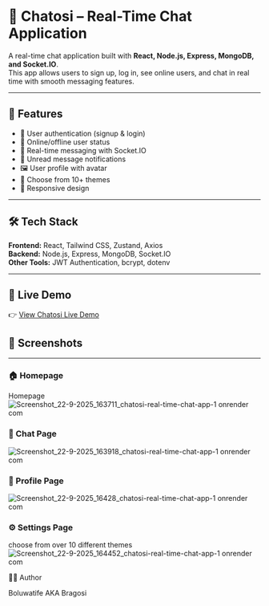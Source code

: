 # 💬 Chatosi – Real-Time Chat Application

A real-time chat application built with **React, Node.js, Express, MongoDB, and Socket.IO**.  
This app allows users to sign up, log in, see online users, and chat in real time with smooth messaging features.

---

## 🚀 Features
- 🔐 User authentication (signup & login)  
- 👤 Online/offline user status  
- 💬 Real-time messaging with Socket.IO  
- 📨 Unread message notifications  
- 🖼️ User profile with avatar  
- 🎨 Choose from 10+ themes  
- 📱 Responsive design  

---

## 🛠️ Tech Stack
**Frontend:** React, Tailwind CSS, Zustand, Axios  
**Backend:** Node.js, Express, MongoDB, Socket.IO  
**Other Tools:** JWT Authentication, bcrypt, dotenv  

---

## 🚀 Live Demo  
👉 [View Chatosi Live Demo](https://chatosi-real-time-chat-app-1.onrender.com/)  

## 📸 Screenshots  
---
### 🏠 Homepage  
Homepage ![Screenshot_22-9-2025_163711_chatosi-real-time-chat-app-1 onrender com](https://github.com/user-attachments/assets/78c676dd-27ec-41c7-b2ee-0219013ef512)


### 💬 Chat Page
![Screenshot_22-9-2025_163918_chatosi-real-time-chat-app-1 onrender com](https://github.com/user-attachments/assets/2e083d22-1399-4bb9-a8a2-83b0bfd05ebd)


 ### 👤 Profile Page
![Screenshot_22-9-2025_16428_chatosi-real-time-chat-app-1 onrender com](https://github.com/user-attachments/assets/75a1ac04-0aeb-44d9-8a9e-7a4857002a4f)

### ⚙️ Settings Page
choose from over 10 different themes
![Screenshot_22-9-2025_164452_chatosi-real-time-chat-app-1 onrender com](https://github.com/user-attachments/assets/2444860c-5836-4f5f-aded-437dd0de6fea)



👨‍💻 Author

Boluwatife AKA Bragosi
